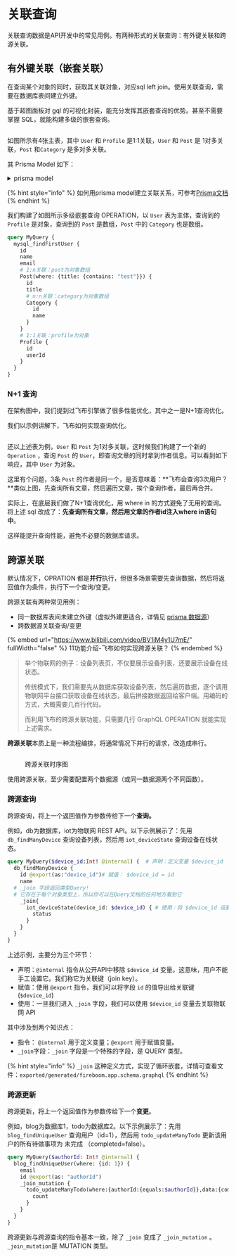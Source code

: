 # 关联查询

关联查询数据是API开发中的常见用例。有两种形式的关联查询：有外键关联和跨源关联。

## 有外键关联（嵌套关联）

在查询某个对象的同时，获取其关联对象，对应sql left join。使用关联查询，需要在数据库表间建立外键。

基于超图面板对 gql 的可视化封装，能充分发挥其嵌套查询的优势。甚至不需要掌握 SQL，就能构建多级的嵌套查询。

<figure><img src="../../.gitbook/assets/image (48).png" alt=""><figcaption></figcaption></figure>

如图所示有4张主表，其中 `User` 和 `Profile` 是1:1关联，`User` 和 `Post` 是 1对多关联，`Post` 和`Category` 是多对多关联。

其 Prisma Model 如下：

<details>

<summary>prisma model</summary>

```prisma
model Category {
  id   Int    @id @default(autoincrement())
  name String
  Post Post[]
}

model Post {
  id        Int        @id @default(autoincrement())
  createdAt DateTime   @default(now())
  title     String
  published Boolean    @default(false)
  authorId  Int
  User      User       @relation(fields: [authorId], references: [id])
  Category  Category[]

  @@index([authorId], map: "Post_authorId_fkey")
}

model Profile {
  id     Int    @id @default(autoincrement())
  bio    String
  userId Int    @unique
  User   User   @relation(fields: [userId], references: [id])
}
model User {
  id      Int      @id @default(autoincrement())
  email   String   @unique
  name    String?
  role    String   @default("admin")
  Post    Post[]
  Profile Profile?
}
```

</details>

{% hint style="info" %}
如何用prisma model建立关联关系，可参考[Prisma文档](https://www.prisma.io/docs/concepts/components/prisma-schema/relations/one-to-one-relations)
{% endhint %}

我们构建了如图所示多级嵌套查询 OPERATION，以 `User` 表为主体，查询到的 `Profile` 是对象，查询到的 `Post` 是数组，`Post` 中的 `Category` 也是数组。

```graphql
query MyQuery {
  mysql_findFirstUser {
    id
    name
    email
    # 1:n关联：post为对象数组
    Post(where: {title: {contains: "test"}}) {
      id
      title
      # n:n关联：category为对象数组
      Category {
        id
        name
      }
    }
    # 1:1关联：profile为对象
    Profile {
      id
      userId
    }
  }
} 
```

### N+1 查询

在架构图中，我们提到过飞布引擎做了很多性能优化，其中之一是N+1查询优化。

我们以示例讲解下，飞布如何实现查询优化。

<figure><img src="../../.gitbook/assets/image (49).png" alt=""><figcaption></figcaption></figure>

还以上述表为例，`User` 和 `Post` 为1对多关联，这时候我们构建了一个新的 `Operation` ，查询 `Post` 的 `User`，即查询文章的同时拿到作者信息。可以看到如下响应，其中 `User` 为对象。

这里有个问题，3条 `Post` 的作者是同一个，是否意味着：**飞布会查询3次用户？**类似上图，先查询所有文章，然后遍历文章，挨个查询作者，最后再合并。

实际上，在底层我们做了N+1查询优化，用 where in 的方式避免了无用的查询。将上述 sql 改成了：**先查询所有文章，然后用文章的作者id注入where in语句中**。

这样能提升查询性能，避免不必要的数据库请求。

## 跨源关联

默认情况下，OPRATION 都是**并行**执行，但很多场景需要先查询数据，然后将返回值作为条件，执行下一个查询/变更。

跨源关联有两种常见用例：

* 同一数据库表间未建立外键（虚拟外建更适合，详情见 [prisma 数据源](../shu-ju-yuan/prisma-shu-ju-yuan.md)）
* 跨数据源关联查询/变更

{% embed url="https://www.bilibili.com/video/BV1iM4y1U7mE/" fullWidth="false" %}
11功能介绍-飞布如何实现跨源关联？
{% endembed %}

> 举个物联网的例子：设备列表页，不仅要展示设备列表，还要展示设备在线状态。
>
> 传统模式下，我们需要先从数据库获取设备列表，然后遍历数据，逐个调用物联网平台接口获取设备在线状态，最后拼接数据返回给客户端。用编码的方式，大概需要几百行代码。
>
> 而利用飞布的跨源关联功能，只需要几行 GraphQL OPERATION 就能实现上述需求。

**跨源关联**本质上是一种流程编排，将通常情况下并行的请求，改造成串行。

<figure><img src="../../.gitbook/assets/operation-export.gif" alt=""><figcaption><p>跨源关联时序图</p></figcaption></figure>

使用跨源关联，至少需要配置两个数据源（或同一数据源两个不同函数）。

### 跨源查询

跨源查询，将上一个返回值作为参数传给下一个**查询。**

例如，db为数据库，iot为物联网 REST API。以下示例展示了：先用 `db_findManyDevice` 查询设备列表，然后用 `iot_deviceState` 查询设备在线状态。

```graphql
query MyQuery($device_id:Int! @internal) {  # 声明：定义变量 $device_id
  db_findManyDevice {
    id @export(as:"device_id")# 赋值： $device_id = id
    name
  # _join 字段返回类型Query!
  # 它存在于每个对象类型上，所以你可以在Query文档的任何地方看到它
    _join{
      iot_deviceState(device_id: $device_id) { # 使用：将 $device_id 设置给 device_id 变量 
        status
      }
    }
  } 
}
```

上述示例，主要分为三个环节：

* 声明：`@internal` 指令从公开API中移除 `$device_id` 变量。这意味，用户不能手工设置它。我们称它为关联键（join key）。
* 赋值：使用 `@export` 指令，我们可以将字段  `id` 的值导出给关联键(`$device_id`)
* 使用：一旦我们进入 `_join` 字段，我们可以使用 `$device_id` 变量去关联物联网 API

其中涉及到两个知识点：

* 指令： `@internal` 用于定义变量；`@export` 用于赋值变量。
* `_join`字段：`_join` 字段是一个特殊的字段，是 QUERY 类型。

{% hint style="info" %}
`_join` 这种定义方式，实现了循环嵌套，详情可查看文件：`exported/generated/fireboom.app.schema.graphql`
{% endhint %}

### 跨源更新

跨源更新，将上一个返回值作为参数传给下一个**变更**。

例如，blog为数据库1，todo为数据库2。以下示例展示了：先用 `blog_findUniqueUser` 查询用户（id=1），然后用 `todo_updateManyTodo` 更新该用户的所有待做事项为 未完成 （completed=false）。

```graphql
query MyQuery($authorId: Int! @internal) {
  blog_findUniqueUser(where: {id: 1}) {
    email
    id @export(as: "authorId")
    _join_mutation {
      todo_updateManyTodo(where:{authorId:{equals:$authorId}},data:{completed:{set:false}}) {
        count
      }
    }
  }
}
```

跨源更新与跨源查询的指令基本一致，除了 `_join` 变成了 `_join_mutation` 。`_join_mutation`是 MUTATION 类型。
